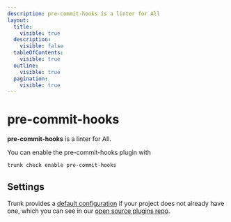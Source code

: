 ```yaml
---
description: pre-commit-hooks is a linter for All
layout:
  title:
    visible: true
  description:
    visible: false
  tableOfContents:
    visible: true
  outline:
    visible: true
  pagination:
    visible: true
---
```


# pre-commit-hooks

**pre-commit-hooks** is a linter for All.

You can enable the pre-commit-hooks plugin with

```shell
trunk check enable pre-commit-hooks
```

## Settings



Trunk provides a [default configuration](https://github.com/trunk-io/plugins/tree/main/linters/pre-commit-hooks) if your project does not already have one,
which you can see in our [open source plugins repo](https://github.com/trunk-io/plugins/tree/main).
